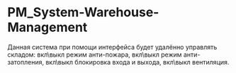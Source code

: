 # PM_System-Warehouse-Management

Данная система при помощи интерфейса будет удалённо управлять складом: вкл\выкл режим анти-пожара, вкл\выкл режим анти-затопления, вкл\выкл блокировка входа и выхода, вкл\выкл вентиляция.








